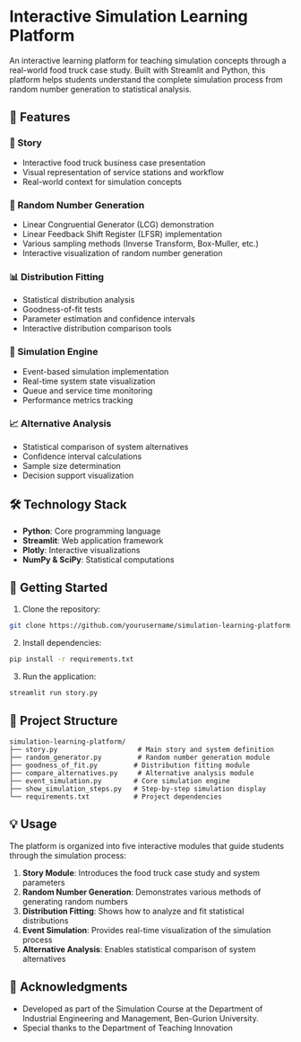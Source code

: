 # Interactive Simulation Learning Platform

An interactive learning platform for teaching simulation concepts through a real-world food truck case study. Built with Streamlit and Python, this platform helps students understand the complete simulation process from random number generation to statistical analysis.

## 🌟 Features

### 📖 Story 
- Interactive food truck business case presentation
- Visual representation of service stations and workflow
- Real-world context for simulation concepts

### 🎲 Random Number Generation
- Linear Congruential Generator (LCG) demonstration
- Linear Feedback Shift Register (LFSR) implementation
- Various sampling methods (Inverse Transform, Box-Muller, etc.)
- Interactive visualization of random number generation

### 📊 Distribution Fitting
- Statistical distribution analysis
- Goodness-of-fit tests
- Parameter estimation and confidence intervals
- Interactive distribution comparison tools

### 🔄 Simulation Engine
- Event-based simulation implementation
- Real-time system state visualization
- Queue and service time monitoring
- Performance metrics tracking

### 📈 Alternative Analysis
- Statistical comparison of system alternatives
- Confidence interval calculations
- Sample size determination
- Decision support visualization

## 🛠️ Technology Stack

- **Python**: Core programming language
- **Streamlit**: Web application framework
- **Plotly**: Interactive visualizations
- **NumPy & SciPy**: Statistical computations



## 🚀 Getting Started

1. Clone the repository:
```bash
git clone https://github.com/yourusername/simulation-learning-platform.git
```

2. Install dependencies:
```bash
pip install -r requirements.txt
```

3. Run the application:
```bash
streamlit run story.py
```

## 📁 Project Structure

```
simulation-learning-platform/
├── story.py                    # Main story and system definition
├── random_generator.py         # Random number generation module
├── goodness_of_fit.py         # Distribution fitting module
├── compare_alternatives.py     # Alternative analysis module
├── event_simulation.py        # Core simulation engine
├── show_simulation_steps.py   # Step-by-step simulation display
└── requirements.txt           # Project dependencies
```

## 💡 Usage

The platform is organized into five interactive modules that guide students through the simulation process:

1. **Story Module**: Introduces the food truck case study and system parameters
2. **Random Number Generation**: Demonstrates various methods of generating random numbers
3. **Distribution Fitting**: Shows how to analyze and fit statistical distributions
4. **Event Simulation**: Provides real-time visualization of the simulation process
5. **Alternative Analysis**: Enables statistical comparison of system alternatives


## 🙏 Acknowledgments

- Developed as part of the Simulation Course at the Department of Industrial Engineering and Management, Ben-Gurion University.
- Special thanks to the Department of Teaching Innovation
